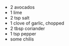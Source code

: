 * 2 avocados
* 1 lime
* 2 tsp salt
* 1 clove of garlic, chopped
* 2 tbsp coriander
* 1 tsp pepper
* some chilis


